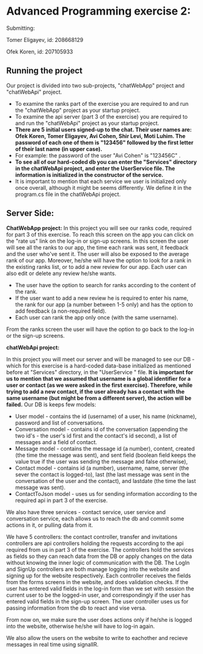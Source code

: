 ﻿
# Advanced Programming exercise 2:
Submitting:

Tomer Eligayev, id: 208668129

Ofek Koren, id: 207105933

## **Running the project**	
Our project is divided into two sub-projects, "chatWebApp" project and "chatWebApi" project.
-  To examine the ranks part of the exercise you are required to and run the "chatWebApp" project as your startup project. 
- To examine the api server (part 3 of the exercise) you are required to and run the "chatWebApi" project as your startup project. 
- **There are 5 initial users signed-up to the chat. Their user names are: Ofek Koren, Tomer Eligayev, Avi Cohen, Shir Levi, Moti Luhim. The password of each one of them is "123456" followed by the first letter of their last name (in upper case).** 
- For example: the password of the user "Avi Cohen" is "123456C" .
- **To see all of our hard-coded db you can enter the "Services" directory in the chatWebApi project, and enter the  UserService file. The information is initialized in the constructor of the service.**
- It is important to mention that each service we user is initialized only once overall, although it might be seems differently. We define it in the program.cs file in the chatWebApi project.


## **Server Side:**

**ChatWebApp project:**
In this project you will see our ranks code, required for part 3 of this exercise.
To reach this screen on the app you can click on the "rate us" link on the log-in or sign-up screens.
In this screen the user will see all the ranks to our app, the time each rank was sent, it feedback and the user who've sent it. The user will also be exposed to the average rank of our app. Moreover, he/she will have the option to look for a rank in the existing ranks list, or to add a new review for our app. Each user can also edit or delete any review he/she wants.
- The user have the option to search for ranks according to the content of the rank.
- If the user want to add a new review he is required to enter his name, the rank for our app (a number between 1-5 only) and has the option to add feedback (a non-required field).
- Each user can rank the app only once (with the same username).

From the ranks screen the user will have the option to go back to the log-in or the sign-up screens.

**chatWebApi project:**

In this project you will meet our server and will be managed to see our DB - which for this exercise is a hard-coded data-base initialized as mentioned before at "Services" directory, in the "UserService " file.
**It is important for us to mention that we assumed that username is a global identifier for a user or contact (as we were asked in the first exercise). Therefore, while trying to add a new contact, if the user already has a contact with the same username (but might be from a different server), the action will be failed.**
Our DB is keeps few models:
- User model - contains the id (username) of a user, his name (nickname), password and list of conversations.
- Conversation model - contains id of the conversation (appending the two id's - the user's id first and the contact's id second), a list of messages and a field of contact.
- Message model - contains the message id (a number), content, created (the time the message was sent), and sent field (boolean field keeps the value true if the user was sending the message and false otherwise),
- Contact model - contains id (a number), username, name, server (the sever the contact is logged-to), last (the last message was sent in the conversation of the user and the contact), and lastdate (the time the last message was sent).
- ContactToJson model - uses us for sending information according to the required api in part 3 of the exercise.

We also have three services - contact service, user service and conversation service, each allows us to reach the db and commit some actions in it, or pulling data from it.

We have 5 controllers: the contact controller, transfer and invitations controllers are api controllers holding the requests according to the api required from us in part 3 of the exercise. The controllers hold the services as fields so they can reach data from the DB or apply changes on the data without knowing the inner logic of communication with the DB.
The LogIn and SignUp controllers are both manage logging into the website and signing up for the website respectively. Each controller receives the fields from the forms screens in the website, and does validation checks. If the user has entered valid fields in the log-in form than we set with session the current user to be the logged-in user, and correspondingly if the user has entered valid fields in the sign-up screen.
The user controller uses us for passing information from the db to react and vise versa.

From now on, we make sure the user does actions only if he/she is logged into the website, otherwise he/she will have to log-in again. 

We also allow the users on the website to write to eachother and recieve messages in real time using signalIR.
